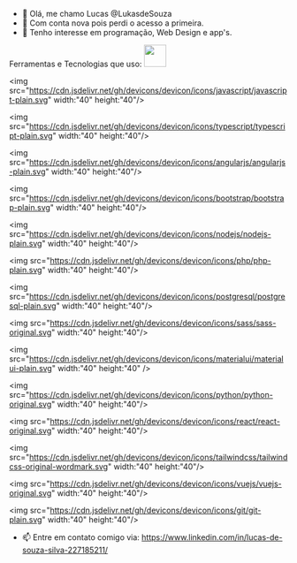 - 👋 Olá, me chamo Lucas @LukasdeSouza
- 🥴 Com conta nova pois perdi o acesso a primeira.
- 👀 Tenho interesse em programação, Web Design e app's.

Ferramentas e Tecnologias que uso:
<img src="https://cdn.jsdelivr.net/gh/devicons/devicon/icons/git/git-original.svg" width="40" height="40"/>

<img src="https://cdn.jsdelivr.net/gh/devicons/devicon/icons/javascript/javascript-plain.svg" width:"40" height:"40"/>
            
<img src="https://cdn.jsdelivr.net/gh/devicons/devicon/icons/typescript/typescript-plain.svg"  width:"40" height:"40"/>
          
<img src="https://cdn.jsdelivr.net/gh/devicons/devicon/icons/angularjs/angularjs-plain.svg"  width:"40" height:"40"/>
          
<img src="https://cdn.jsdelivr.net/gh/devicons/devicon/icons/bootstrap/bootstrap-plain.svg"  width:"40" height:"40"/>
          
<img src="https://cdn.jsdelivr.net/gh/devicons/devicon/icons/nodejs/nodejs-plain.svg"  width:"40" height:"40"/>
          
<img src="https://cdn.jsdelivr.net/gh/devicons/devicon/icons/php/php-plain.svg"  width:"40" height:"40"/>
          
<img src="https://cdn.jsdelivr.net/gh/devicons/devicon/icons/postgresql/postgresql-plain.svg"  width:"40" height:"40"/>
          
<img src="https://cdn.jsdelivr.net/gh/devicons/devicon/icons/sass/sass-original.svg"  width:"40" height:"40"/>
            
<img src="https://cdn.jsdelivr.net/gh/devicons/devicon/icons/materialui/materialui-plain.svg"  width:"40" height:"40" />
   
<img src="https://cdn.jsdelivr.net/gh/devicons/devicon/icons/python/python-original.svg"  width:"40" height:"40"/>
          
<img src="https://cdn.jsdelivr.net/gh/devicons/devicon/icons/react/react-original.svg"  width:"40" height:"40"/>
            
<img src="https://cdn.jsdelivr.net/gh/devicons/devicon/icons/tailwindcss/tailwindcss-original-wordmark.svg"  width:"40" height:"40"/>
          
<img src="https://cdn.jsdelivr.net/gh/devicons/devicon/icons/vuejs/vuejs-original.svg"  width:"40" height:"40"/>            
            
<img src="https://cdn.jsdelivr.net/gh/devicons/devicon/icons/git/git-plain.svg"  width:"40" height:"40"/>
          
          
          
          
- 📫 Entre em contato comigo via: https://www.linkedin.com/in/lucas-de-souza-silva-227185211/

<!---
LukasdeSouza/LukasdeSouza is a ✨ special ✨ repository because its `README.md` (this file) appears on your GitHub profile.
You can click the Preview link to take a look at your changes.
--->
